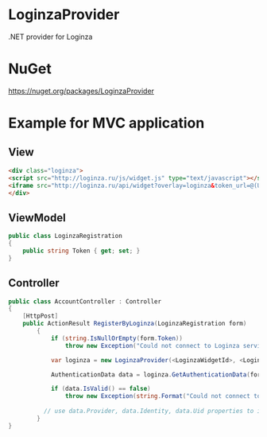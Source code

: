 LoginzaProvider
===============

.NET provider for Loginza

NuGet
===============
https://nuget.org/packages/LoginzaProvider

Example for MVC application
===============

View
---------------------
```html
<div class="loginza">
<script src="http://loginza.ru/js/widget.js" type="text/javascript"></script>
<iframe src="http://loginza.ru/api/widget?overlay=loginza&token_url=@(Url.Action<AccountController>(x => x.RegisterByLoginza()))&style="width:330px;height:200px;" scrolling="no" frameborder="no"></iframe>
</div>
```

ViewModel
--------------------
```c#
public class LoginzaRegistration
{
	public string Token { get; set; }
}
```

Controller
--------------------
```c#
public class AccountController : Controller
{
    [HttpPost]
  	public ActionResult RegisterByLoginza(LoginzaRegistration form)
		{
			if (string.IsNullOrEmpty(form.Token))
  		  		throw new Exception("Could not connect to Loginza service");

			var loginza = new LoginzaProvider(<LoginzaWidgetId>, <LoginzaSecureKey>);

			AuthenticationData data = loginza.GetAuthenticationData(form.Token);

			if (data.IsValid() == false)
				throw new Exception(string.Format("Could not connect to Loginza service. Reason: {0}. Error Message: {1}", data.Error_Type, data.Error_Message));
      
  		  // use data.Provider, data.Identity, data.Uid properties to identify user
		}
}
```